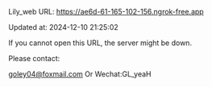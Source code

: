 Lily_web URL: https://ae6d-61-165-102-156.ngrok-free.app

Updated at: 2024-12-10 21:25:02

If you cannot open this URL, the server might be down.

Please contact: 

goley04@foxmail.com Or Wechat:GL_yeaH